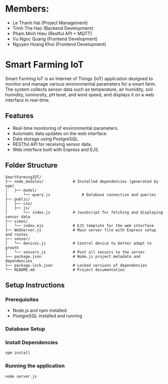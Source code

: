 # Members:
- Le Thanh Hai (Project Management)
- Trinh The Hao (Backend Development)
- Pham Minh Hieu (Restful API + MQTT)
- Vu Ngoc Quang (Frontend Development)
- Nguyen Hoang Khoi (Frontend Development)

# Smart Farming IoT

Smart Farming IoT is an Internet of Things (IoT) application designed to monitor and manage various environmental parameters for a smart farm. The system collects sensor data such as temperature, air humidity, soil humidity, luminosity, pH level, and wind speed, and displays it on a web interface in real-time.

## Features

- Real-time monitoring of environmental parameters.
- Automatic data updates on the web interface.
- Data storage using PostgreSQL.
- RESTful API for receiving sensor data.
- Web interface built with Express and EJS.

## Folder Structure
```plaintext
SmartFarmingIOT/
├── node_modules/             # Installed dependencies (generated by npm)
│   ├── model/
│       └── query.js              # Database connection and queries
├── public/
│   ├── css/
│   ├── js/
│       └── index.js          # JavaScript for fetching and displaying sensor data
├── views/
│   └── index.ejs             # EJS template for the web interface
├── WebServer.js              # Main server file with Express setup and routes
├── sensor/
│   └── devices.js            # Control device to better adapt to growth
│   └── sensors.js            # Post all sensors to the server
├── package.json              # Node.js project metadata and dependencies
├── package-lock.json         # Locked versions of dependencies
└── README.md                 # Project documentation
```

## Setup Instructions

### Prerequisites
- Node.js and npm installed
- PostgreSQL installed and running
### Database Setup

### Install Dependencies
```bash
npm install
```

### Running the application
```bash
node server.js
```


